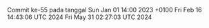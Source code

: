 Commit ke-55 pada tanggal Sun Jan 01 14:00 2023 +0100
Fri Feb 16 14:43:06 UTC 2024
Fri May 31 02:27:03 UTC 2024
